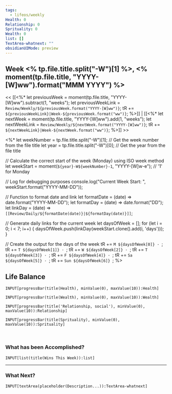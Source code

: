 ```yaml
---
tags:
  - lifeos/weekly
Health: 0
Relationship: 0
Sprituality: 0
Wealth: 0
list: []
TextArea-whatnext: ""
obsidianUIMode: preview
---
```


## Week <% tp.file.title.split("-W")[1] %>, <% moment(tp.file.title, "YYYY-[W]ww").format("MMM YYYY") %>

<< [[<%* 
let previousWeek = moment(tp.file.title, "YYYY-[W]ww").subtract(1, "weeks");
let previousWeekLink = `Review/Weekly/${previousWeek.format("YYYY-[W]ww")}`;
tR += `${previousWeekLink}|Week-${previousWeek.format("ww")}`;
%>]] | [[<%*
let nextWeek = moment(tp.file.title, "YYYY-[W]ww").add(1, "weeks");
let nextWeekLink = `Review/Weekly/${nextWeek.format("YYYY-[W]ww")}`;
tR += `${nextWeekLink}|Week-${nextWeek.format("ww")}`;
%>]] >>

<%*
let weekNumber = tp.file.title.split("-W")[1]; // Get the week number from the file title
let year = tp.file.title.split("-W")[0]; // Get the year from the file title

// Calculate the correct start of the week (Monday) using ISO week method
let weekStart = moment(`${year}-W${weekNumber}-1`, "YYYY-[W]w-e"); // '1' for Monday

// Log for debugging purposes
console.log("Current Week Start: ", weekStart.format("YYYY-MM-DD"));

// Function to format date and link
let formatDate = (date) => date.format("YYYY-MM-DD");
let formatDay = (date) => date.format("DD");
let linkDay = (date) => `[[Review/Daily/${formatDate(date)}|${formatDay(date)}]]`;

// Generate daily links for the current week
let daysOfWeek = [];
for (let i = 0; i < 7; i++) {
    daysOfWeek.push(linkDay(weekStart.clone().add(i, 'days')));
}

// Create the output for the days of the week
tR += `M ${daysOfWeek[0]} · `;
tR += `T ${daysOfWeek[1]} · `;
tR += `W ${daysOfWeek[2]} · `;
tR += `T ${daysOfWeek[3]} · `;
tR += `F ${daysOfWeek[4]} · `;
tR += `Sa ${daysOfWeek[5]} · `;
tR += `Sun ${daysOfWeek[6]} `;
%>

## Life Balance 

```meta-bind
INPUT[progressBar(title(Health), minValue(0), maxValue(10)):Health]
```
```meta-bind
INPUT[progressBar(title(Wealth), minValue(0), maxValue(10)):Wealth]
```
```meta-bind
INPUT[progressBar(title('Relationship, social'), minValue(0), maxValue(10)):Relationship]
```
```meta-bind
INPUT[progressBar(title(Sprituality), minValue(0), maxValue(10)):Sprituality]
```

<br>

### What has been Accomplished?

```meta-bind
INPUT[list(title(Wins This Week)):list]
```

---
### What Next?
```meta-bind
INPUT[textArea(placeholder(Description...)):TextArea-whatnext]
```
